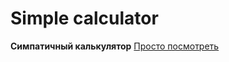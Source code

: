 # Simple calculator
**Симпатичный калькулятор**
[Просто посмотреть](https://ekaterina31415.github.io/calculator/)